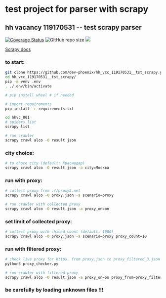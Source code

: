 # test project for parser with scrapy
## hh vacancy 119170531 -- test scrapy parser

[![Coverage Status](https://coveralls.io/repos/github/dev-phoenix/hh_vcc_119170531__tst_scrapy/badge.svg?branch=master)](https://coveralls.io/github/dev-phoenix/hh_vcc_119170531__tst_scrapy?branch=master)
![GitHub repo size](https://img.shields.io/github/repo-size/dev-phoenix/hh_vcc_119170531__tst_scrapy)
<a href="https://github.com/dev-phoenix/hh_vcc_119170531__tst_scrapy/pulse" alt="Activity">
<img src="https://img.shields.io/github/commit-activity/m/dev-phoenix/hh_vcc_119170531__tst_scrapy" /></a>

[Scrapy docs](https://www.scrapy.org/)

### to start:
```sh
git clone https://github.com/dev-phoenix/hh_vcc_119170531__tst_scrapy.git
cd hh_vcc_119170531__tst_scrapy/
pip -m venv .env
. ./.env/bin/activate

# pip install wheel # if needed

# import requirements
pip install -r requirements.txt

cd hhvc_001
# spiders list
scrapy list

# run crawler
scrapy crawl alco -O result.json
```

### city choice:
```sh
# to choce city (default: Краснодар)
scrapy crawl alco -O result.json -a city=Москва
```

### run with proxy:
```sh
# collect proxy from ://proxy5.net
scrapy crawl alco -O proxy.json -a scenario=proxy

# run crawler with collected proxy
scrapy crawl alco -O result.json -a proxy_on=on
```

### set limit of collected proxy:
```sh
# collect proxy with chiced count (default: 1000)
scrapy crawl alco -O proxy.json -a scenario=proxy proxy_count=10
```

### run with filtered proxy:
```sh
# check live proxy for https. from proxy.json to proxy_filtered_3.json
python3 proxy_checker.py

# run crawler with filtered proxy
scrapy crawl alco -O result.json -a proxy_on=on proxy_from=proxy_filtered_3.json
```

### be carefully by loading unknown files !!!